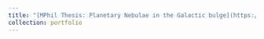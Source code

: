 ```yaml
---
title: "[MPhil Thesis: Planetary Nebulae in the Galactic bulge](https://sytan177.github.io/docs/HKU_Master_Thesis___TAN__Shuyu-Final.pdf)"
collection: portfolio
---
```



